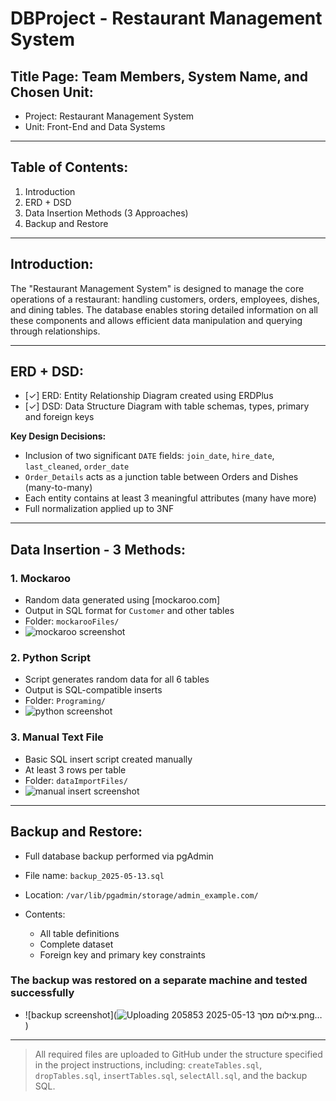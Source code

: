 # DBProject - Restaurant Management System

## Title Page: Team Members, System Name, and Chosen Unit:

* Project: Restaurant Management System
* Unit: Front-End and Data Systems

---

## Table of Contents:

1. Introduction
2. ERD + DSD
3. Data Insertion Methods (3 Approaches)
4. Backup and Restore

---

## Introduction:

The "Restaurant Management System" is designed to manage the core operations of a restaurant: handling customers, orders, employees, dishes, and dining tables. The database enables storing detailed information on all these components and allows efficient data manipulation and querying through relationships.

---

## ERD + DSD:

* \[✓] ERD: Entity Relationship Diagram created using ERDPlus
* \[✓] DSD: Data Structure Diagram with table schemas, types, primary and foreign keys

**Key Design Decisions:**

* Inclusion of two significant `DATE` fields: `join_date`, `hire_date`, `last_cleaned`, `order_date`
* `Order_Details` acts as a junction table between Orders and Dishes (many-to-many)
* Each entity contains at least 3 meaningful attributes (many have more)
* Full normalization applied up to 3NF

---

## Data Insertion - 3 Methods:

### 1. Mockaroo

* Random data generated using \[mockaroo.com]
* Output in SQL format for `Customer` and other tables
* Folder: `mockarooFiles/`
* ![mockaroo screenshot](./mockarooFiles/screenshot.png)

### 2. Python Script

* Script generates random data for all 6 tables
* Output is SQL-compatible inserts
* Folder: `Programing/`
* ![python screenshot](./Programing/screenshot.png)

### 3. Manual Text File

* Basic SQL insert script created manually
* At least 3 rows per table
* Folder: `dataImportFiles/`
* ![manual insert screenshot](./dataImportFiles/screenshot.png)

---

## Backup and Restore:

* Full database backup performed via pgAdmin
* File name: `backup_2025-05-13.sql`
* Location: `/var/lib/pgadmin/storage/admin_example.com/`
* Contents:

  * All table definitions
  * Complete dataset
  * Foreign key and primary key constraints

### The backup was restored on a separate machine and tested successfully 

* ![backup screenshot](![Uploading צילום מסך 2025-05-13 205853.png…]()
)

---

> All required files are uploaded to GitHub under the structure specified in the project instructions, including: `createTables.sql`, `dropTables.sql`, `insertTables.sql`, `selectAll.sql`, and the backup SQL.
